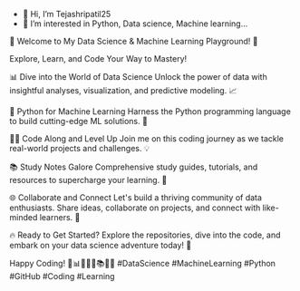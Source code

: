 - 👋 Hi, I’m Tejashripatil25
- 👀 I’m interested in Python, Data science, Machine learning...

👋 Welcome to My Data Science & Machine Learning Playground! 🚀

Explore, Learn, and Code Your Way to Mastery!

📊 Dive into the World of Data Science
Unlock the power of data with insightful analyses, visualization, and predictive modeling. 📈

🐍 Python for Machine Learning
Harness the Python programming language to build cutting-edge ML solutions. 🐍

👩‍💻 Code Along and Level Up
Join me on this coding journey as we tackle real-world projects and challenges. 💡

📚 Study Notes Galore
Comprehensive study guides, tutorials, and resources to supercharge your learning. 📝

🌐 Collaborate and Connect
Let's build a thriving community of data enthusiasts. Share ideas, collaborate on projects, and connect with like-minded learners. 🤝

🔥 Ready to Get Started?
Explore the repositories, dive into the code, and embark on your data science adventure today! 🌟

Happy Coding! 🚀📊🐍👩‍💻📚🌐🔥 #DataScience #MachineLearning #Python #GitHub #Coding #Learning
